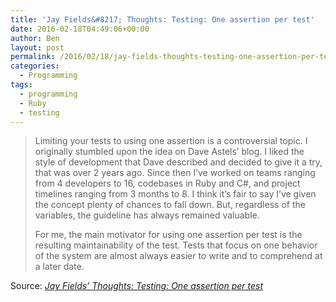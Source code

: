 ```yaml
---
title: 'Jay Fields&#8217; Thoughts: Testing: One assertion per test'
date: 2016-02-18T04:49:06+00:00
author: Ben
layout: post
permalink: /2016/02/18/jay-fields-thoughts-testing-one-assertion-per-test/
categories:
  - Programming
tags:
  - programming
  - Ruby
  - testing
---
```

> Limiting your tests to using one assertion is a controversial topic. I originally stumbled upon the idea on Dave Astels&#8217; blog. I liked the style of development that Dave described and decided to give it a try, that was over 2 years ago. Since then I&#8217;ve worked on teams ranging from 4 developers to 16, codebases in Ruby and C#, and project timelines ranging from 3 months to 8. I think it&#8217;s fair to say I&#8217;ve given the concept plenty of chances to fall down. But, regardless of the variables, the guideline has always remained valuable.
> 
> For me, the main motivator for using one assertion per test is the resulting maintainability of the test. Tests that focus on one behavior of the system are almost always easier to write and to comprehend at a later date.

Source: _[Jay Fields&#8217; Thoughts: Testing: One assertion per test](http://blog.jayfields.com/2007/06/testing-one-assertion-per-test.html)_